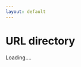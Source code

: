 ```yaml
---
layout: default
---
```


# URL directory

Loading....

<script src="https://ajax.googleapis.com/ajax/libs/jquery/3.3.1/jquery.min.js"></script>
<script>
 var url = "https://script.google.com/macros/s/AKfycbwQt4QiNTg8RjaAVd4KHZ_yClTbzgrvF34FZIIgEmIb8yGSHn8/exec?callback=loadData&id=1ZrGx_JUs8avZ3yT5nRf1eDI7pUl1PiP2Xrrlc0IGyuw&sheet=Sheet1&num=1";
// Make an AJAX call to Google Script
var request = jQuery.ajax({
      crossDomain: true,
      url: url,
      method: "GET",
      dataType: "jsonp"
    });
	
 // print the returned data from jsonp
  function loadData(e) {
  //console.log(e);
  try {
         for (var i = 0; i < e.length; i++) {
     $("#main_content").append("<p>"+ e[i]+"</p><br>");
	 }
	}catch(err) {
        //$("#main_content").html("No such redirect present");
	}
}
  </script>
